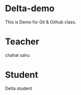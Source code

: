 # Delta-demo
This is Demo for Git &amp; Github class.
# Teacher
chahat sahu 
# Student
Delta student
